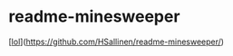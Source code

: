 # readme-minesweeper
[[lol](![image](https://github.com/user-attachments/assets/54fa0070-6eec-4b24-a640-ab097b849bb2)
)](https://github.com/HSallinen/readme-minesweeper/)
